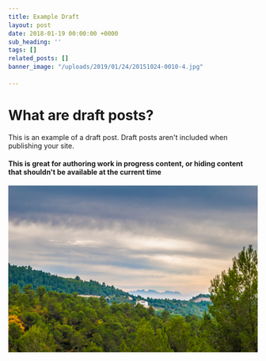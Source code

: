 ```yaml
---
title: Example Draft
layout: post
date: 2018-01-19 00:00:00 +0000
sub_heading: ''
tags: []
related_posts: []
banner_image: "/uploads/2019/01/24/20151024-0010-4.jpg"

---
```

# What are draft posts?

This is an example of a draft post. Draft posts aren't included when publishing your site.

#### This is great for authoring work in progress content, or hiding content that shouldn't be available at the current time

![](/uploads/2019/01/24/20151024-0010-4.jpg)